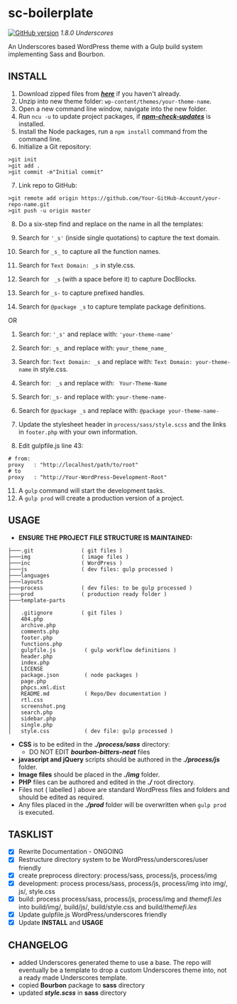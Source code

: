 # **sc-boilerplate** #  
[![GitHub version](https://badge.fury.io/gh/surfing-chef%2Fsc-bourbon-boilerplate.svg)](https://badge.fury.io/gh/surfing-chef%2Fsc-bourbon-boilerplate) *1.8.0 Underscores*  

An Underscores based WordPress theme with a Gulp build system implementing Sass and Bourbon.

## **INSTALL** ##
1. Download zipped files from ***[here](https://github.com/Surfing-Chef/sc-bourbon-boilerplate/tree/Underscores)*** if you haven't already.
2. Unzip into new theme folder: `wp-content/themes/your-theme-name`.
3. Open a new command line window, navigate into the new folder.
4. Run `ncu -u` to update project packages, if ***[npm-check-updates](https://www.npmjs.com/package/npm-check-updates)*** is installed.
5. Install the Node packages, run a `npm install` command from the command line.
6. Initialize a Git repository:

  ```console
  >git init
  >git add .
  >git commit -m"Initial commit"
  ```  
7. Link repo to GitHub:

  ```console
  >git remote add origin https://github.com/Your-GitHub-Account/your-repo-name.git
  >git push -u origin master
  ```  

8. Do a six-step find and replace on the name in all the templates:

  1. Search for `'_s'` (inside single quotations) to capture the text domain.
  2. Search for `_s_` to capture all the function names.
  3. Search for `Text Domain: _s` in style.css.
  4. Search for <code>&nbsp;\_s</code> (with a space before it) to capture DocBlocks.
  5. Search for `_s-` to capture prefixed handles.
  6. Search for `@package _s` to capture template package definitions.

  OR

  1. Search for: `'_s'` and replace with: `'your-theme-name'`
  2. Search for: `_s_` and replace with: `your_theme_name_`
  3. Search for: `Text Domain: _s` and replace with: `Text Domain: your-theme-name` in style.css.
  4. Search for: <code>&nbsp;\_s</code> and replace with: <code>&nbsp;Your-Theme-Name</code>
  5. Search for: `_s-` and replace with: `your-theme-name-`
  6. Search for `@package _s` and replace with: `@package your-theme-name-`

9. Update the stylesheet header in `process/sass/style.scss` and the links in `footer.php` with your own information.
10. Edit gulpfile.js line 43:  
```console
# from:
proxy   : "http://localhost/path/to/root"
# to
proxy   : "http://Your-WordPress-Development-Root"
```

11. A `gulp` command will start the development tasks.
12. A `gulp prod` will create a production version of a project.  

## **USAGE** ##
- **ENSURE THE PROJECT FILE STRUCTURE IS MAINTAINED:**  

```
├───.git               ( git files )
├───img                ( image files )
├───inc                ( WordPress )
├───js                 ( dev files: gulp processed )
├───languages          
├───layouts             
├───process            ( dev files: to be gulp processed )
├───prod               ( production ready folder )
├───template-parts
│
│   .gitignore         ( git files )
│   404.php
│   archive.php
│   comments.php
│   footer.php
│   functions.php
│   gulpfile.js         ( gulp workflow definitions )
│   header.php
│   index.php
│   LICENSE
│   package.json        ( node packages )
│   page.php
│   phpcs.xml.dist
│   README.md           ( Repo/Dev documentation )
│   rtl.css
│   screenshot.png
│   search.php
│   sidebar.php
│   single.php
│   style.css           ( dev file: gulp processed )

```
- **CSS** is to be edited in the ***./process/sass*** directory:  
  - DO NOT EDIT ***bourbon-bitters-neat*** files  
- **javascript and jQuery** scripts should be authored in the ***./process/js*** folder.
- **Image files** should be placed in the ***./img*** folder.
- **PHP** files can be authored and edited in the ***./*** root directory.
- Files not ( labelled ) above are standard WordPress files and folders and should be edited as required.
- Any files placed in the ***./prod*** folder will be overwritten when `gulp prod` is executed.

## **TASKLIST** ##
- [x] Rewrite Documentation - ONGOING
- [x] Restructure directory system to be WordPress/underscores/user friendly
- [x] create preprocess directory: process/sass, process/js, process/img
- [x] development: process process/sass, process/js, process/img into img/, js/, style.css  
- [x] build: process process/sass, process/js, process/img and *themefi.les* into build/img/, build/js/, build/style.css and build/*themefi.les*
- [x] Update gulpfile.js WordPress/underscores friendly
- [x] Update **INSTALL** and **USAGE**

## **CHANGELOG** ##
- added Underscores generated theme to use a base.  The repo will eventually be a template to drop a custom Underscores theme into, not a ready made Underscores template.
- copied **Bourbon** package to **sass** directory
- updated ***style.scss*** in **sass** directory
